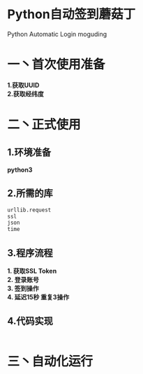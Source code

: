 # Python自动签到蘑菇丁
Python Automatic Login moguding  

# 一丶首次使用准备
**1.获取UUID**  
**2.获取经纬度**
# 二丶正式使用
## 1.环境准备
**python3**
## 2.所需的库
``` python
urllib.request
ssl
json
time
```

## 3.程序流程
**1. 获取SSL Token**  
**2. 登录账号**  
**3. 签到操作**  
**4. 延迟15秒 重复3操作**  
## 4.代码实现
``` python

```

# 三丶自动化运行